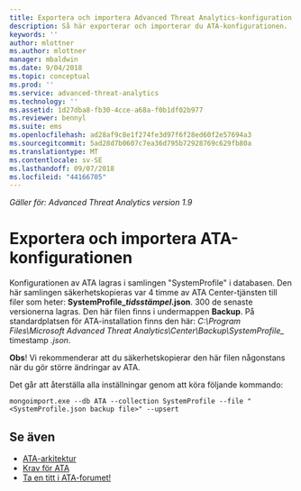 ```yaml
---
title: Exportera och importera Advanced Threat Analytics-konfiguration | Microsoft Docs
description: Så här exporterar och importerar du ATA-konfigurationen.
keywords: ''
author: mlottner
ms.author: mlottner
manager: mbaldwin
ms.date: 9/04/2018
ms.topic: conceptual
ms.prod: ''
ms.service: advanced-threat-analytics
ms.technology: ''
ms.assetid: 1d27dba8-fb30-4cce-a68a-f0b1df02b977
ms.reviewer: bennyl
ms.suite: ems
ms.openlocfilehash: ad28af9c8e1f274fe3d97f6f28ed60f2e57694a3
ms.sourcegitcommit: 5ad28d7b0607c7ea36d795b72928769c629fb80a
ms.translationtype: MT
ms.contentlocale: sv-SE
ms.lasthandoff: 09/07/2018
ms.locfileid: "44166705"
---
```

*Gäller för: Advanced Threat Analytics version 1.9*



# <a name="export-and-import-the-ata-configuration"></a>Exportera och importera ATA-konfigurationen
Konfigurationen av ATA lagras i samlingen "SystemProfile" i databasen.
Den här samlingen säkerhetskopieras var 4 timme av ATA Center-tjänsten till filer som heter: **SystemProfile_*tidsstämpel*.json**. 300 de senaste versionerna lagras.
Den här filen finns i undermappen **Backup**. På standardplatsen för ATA-installation finns den här:  *C:\Program Files\Microsoft Advanced Threat Analytics\Center\Backup\SystemProfile_* timestamp *.json*. 

**Obs**! Vi rekommenderar att du säkerhetskopierar den här filen någonstans när du gör större ändringar av ATA.

Det går att återställa alla inställningar genom att köra följande kommando:

`mongoimport.exe --db ATA --collection SystemProfile --file "<SystemProfile.json backup file>" --upsert`

## <a name="see-also"></a>Se även
- [ATA-arkitektur](ata-architecture.md)
- [Krav för ATA](ata-prerequisites.md)
- [Ta en titt i ATA-forumet!](https://social.technet.microsoft.com/Forums/security/home?forum=mata)

